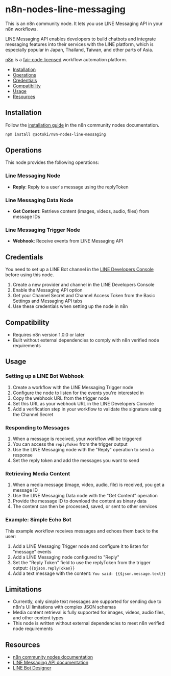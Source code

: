 # n8n-nodes-line-messaging

This is an n8n community node. It lets you use LINE Messaging API in your n8n workflows.

LINE Messaging API enables developers to build chatbots and integrate messaging features into their services with the LINE platform, which is especially popular in Japan, Thailand, Taiwan, and other parts of Asia.

[n8n](https://n8n.io/) is a [fair-code licensed](https://docs.n8n.io/reference/license/) workflow automation platform.

- [Installation](#installation)
- [Operations](#operations)
- [Credentials](#credentials)
- [Compatibility](#compatibility)
- [Usage](#usage)
- [Resources](#resources)

## Installation

Follow the [installation guide](https://docs.n8n.io/integrations/community-nodes/installation/) in the n8n community nodes documentation.

```bash
npm install @aotoki/n8n-nodes-line-messaging
```

## Operations

This node provides the following operations:

### Line Messaging Node
- **Reply**: Reply to a user's message using the replyToken

### Line Messaging Data Node
- **Get Content**: Retrieve content (images, videos, audio, files) from message IDs

### Line Messaging Trigger Node
- **Webhook**: Receive events from LINE Messaging API

## Credentials

You need to set up a LINE Bot channel in the [LINE Developers Console](https://developers.line.biz/console/) before using this node.

1. Create a new provider and channel in the LINE Developers Console
2. Enable the Messaging API option
3. Get your Channel Secret and Channel Access Token from the Basic Settings and Messaging API tabs
4. Use these credentials when setting up the node in n8n

## Compatibility

- Requires n8n version 1.0.0 or later
- Built without external dependencies to comply with n8n verified node requirements

## Usage

### Setting up a LINE Bot Webhook

1. Create a workflow with the LINE Messaging Trigger node
2. Configure the node to listen for the events you're interested in
3. Copy the webhook URL from the trigger node
4. Set this URL as your webhook URL in the LINE Developers Console
5. Add a verification step in your workflow to validate the signature using the Channel Secret

### Responding to Messages

1. When a message is received, your workflow will be triggered
2. You can access the `replyToken` from the trigger output
3. Use the LINE Messaging node with the "Reply" operation to send a response
4. Set the reply token and add the messages you want to send

### Retrieving Media Content

1. When a media message (image, video, audio, file) is received, you get a message ID
2. Use the LINE Messaging Data node with the "Get Content" operation
3. Provide the message ID to download the content as binary data
4. The content can then be processed, saved, or sent to other services

### Example: Simple Echo Bot

This example workflow receives messages and echoes them back to the user:

1. Add a LINE Messaging Trigger node and configure it to listen for "message" events
2. Add a LINE Messaging node configured to "Reply"
3. Set the "Reply Token" field to use the replyToken from the trigger output: `{{$json.replyToken}}`
4. Add a text message with the content: `You said: {{$json.message.text}}`

## Limitations

- Currently, only simple text messages are supported for sending due to n8n's UI limitations with complex JSON schemas
- Media content retrieval is fully supported for images, videos, audio files, and other content types
- This node is written without external dependencies to meet n8n verified node requirements

## Resources

* [n8n community nodes documentation](https://docs.n8n.io/integrations/community-nodes/)
* [LINE Messaging API documentation](https://developers.line.biz/en/docs/messaging-api/)
* [LINE Bot Designer](https://developers.line.biz/en/services/bot-designer/)
